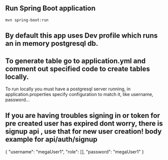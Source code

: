 ## Run Spring Boot application
```
mvn spring-boot:run
```
By default this app uses Dev profile which runs an in memory postgresql db.
---
To generate table go to application.yml and comment out specified code to create tables locally.
---
To run locally you must have a postgresql server running, in application.properties specify configuration to match it, like username, password...


If you are having troubles signing in or token for pre created user has expired dont worry, there is signup api , use that for new user creation!
body example for api/auth/signup
------
{
    "username": "megaUser1",
    "role": [],
    "password": "megaUser1"
}


